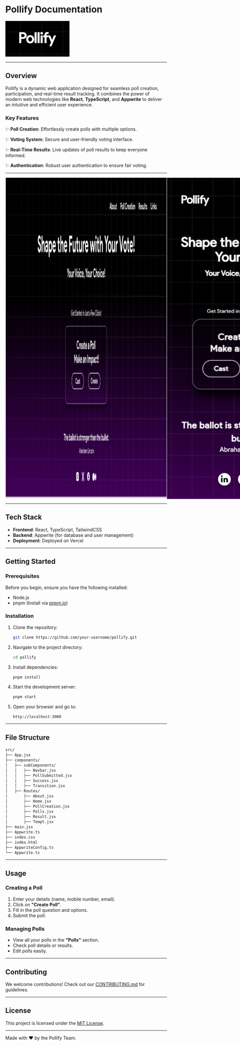 # Pollify Documentation

![Pollify Logo](./src/assets/Logo%20readme.png)

---

## Overview

Pollify is a dynamic web application designed for seamless poll creation, participation, and real-time result tracking. It combines the power of modern web technologies like **React**, **TypeScript**, and **Appwrite** to deliver an intuitive and efficient user experience.

### Key Features

✨ **Poll Creation**: Effortlessly create polls with multiple options.

✨ **Voting System**: Secure and user-friendly voting interface.

✨ **Real-Time Results**: Live updates of poll results to keep everyone informed.

✨ **Authentication**: Robust user authentication to ensure fair voting.

---

<div style="display: flex; flex-direction: row; align-items: center;">
    <img src="./src/assets/Frame%2015.png" height="1000" />
    <img src="./src/assets/mobile.png" height="1000" />
</div>

---

## Tech Stack

- **Frontend**: React, TypeScript, TailwindCSS
- **Backend**: Appwrite (for database and user management)
- **Deployment**: Deployed on Vercel

---

## Getting Started

### Prerequisites

Before you begin, ensure you have the following installed:

- Node.js
- pnpm (Install via [pnpm.io](https://pnpm.io/))

### Installation

1. Clone the repository:

    ```bash
    git clone https://github.com/your-username/pollify.git
    ```

2. Navigate to the project directory:

    ```bash
    cd pollify
    ```

3. Install dependencies:

    ```bash
    pnpm install
    ```

4. Start the development server:

    ```bash
    pnpm start
    ```

5. Open your browser and go to:

    ```
    http://localhost:3000
    ```

---

## File Structure

```plaintext
src/
├── App.jsx
├── components/
│   ├── subComponents/
│   │   ├── Navbar.jsx
│   │   ├── PollSubmitted.jsx
│   │   ├── Success.jsx
│   │   ├── Transition.jsx
│   ├── Routes/
│       ├── About.jsx
│       ├── Home.jsx
│       ├── PollCreation.jsx
│       ├── Polls.jsx
│       ├── Result.jsx
│       ├── Tempt.jsx
├── main.jsx
├── Appwrite.ts
├── index.css
├── index.html
├── AppwriteConfig.ts
└── Appwrite.ts
```

---

## Usage

### Creating a Poll

1. Enter your details (name, mobile number, email).
2. Click on **"Create Poll"**.
3. Fill in the poll question and options.
4. Submit the poll.

### Managing Polls

- View all your polls in the **"Polls"** section.
- Check poll details or results.
- Edit polls easily.

---

## Contributing

We welcome contributions! Check out our [CONTRIBUTING.md](CONTRIBUTING.md) for guidelines.

---

## License

This project is licensed under the [MIT License](LICENSE).

---

Made with ❤️ by the Pollify Team.
